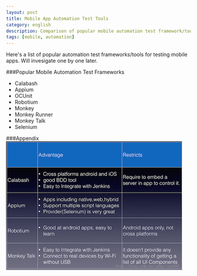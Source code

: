 ```yaml
---
layout: post
title: Mobile App Automation Test Tools
category: english
description: Comparison of popular mobile automation test framework/tools
tags: [mobile, automation]
---
```

Here's a list of popular automation test frameworks/tools for testing mobile apps. Will invesigate one by one later.

###Popular Mobile Automation Test Frameworks
* Calabash
* Appium
* OCUnit
* Robotium
* Monkey
* Monkey Runner
* Monkey Talk
* Selenium

###Appendix
![comparisonmobiletesttool](/assets/images/english/comparisonmobiletesttool.png)